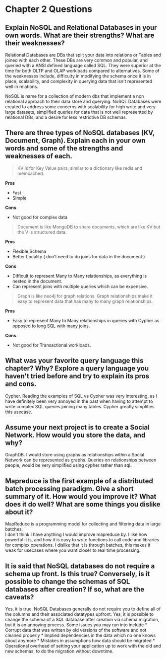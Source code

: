 # Chapter 2 Questions

## Explain NoSQL and Relational Databases in your own words. What are their strengths? What are their weaknesses?

Relational Databases are DBs that split your data into relations or Tables and joined with each other.  These DBs are very common and popular, and queried with a ANSI defined language called SQL.  They were superior at the time for both OLTP and OLAP workloads compared to alternatives. Some of the weaknesses include, difficulty in modifying the schema once it is in place, scalability, and complexity in querying data that isn't represented well in relations. 

NoSQL is name for a collection of modern dbs that implement a non relational approach to their data store and querying.
NoSQL Databases were created to address some concerns with scalability for high write and very large datasets, simplified queries for data that is not well represented by relational DBs, and a desire for less restrictive DB schemas.  


## There are three types of NoSQL databases (KV, Document, Graph). Explain each in your own words and some of the strengths and weaknesses of each.

>KV is for Key Value pairs, similar to a dictionary like redis and memcached.

**Pros**
- Fast
- Simple

**Cons**
- Not good for complex data

>Document is like MongoDB to share documents, which are like KV but the V is structured data.

**Pros**

- Flexible Schema
- Better Locality ( don't need to do joins for data in the document )

**Cons**

- Difficult to represent Many to Many relationships, as everything is nested in the document.
- Can represent joins with multiple queries which can be expensive.

>Graph is like neo4j for graph relations.  Graph relationships make it easy to represent data that has many to many graph relationships.

**Pros**

- Easy to represent Many to Many relationships in queries with Cypher as opposed to long SQL with many joins.

**Cons**

- Not good for Transactional workloads.


## What was your favorite query language this chapter? Why? Explore a query language you haven't tried before and try to explain its pros and cons.

Cypher.  Reading the examples of SQL vs Cypher was very interesting, as I have definitely been very annoyed in the past when having to attempt to write complex SQL queries joining many tables.  Cypher greatly simplifies this usecase.

## Assume your next project is to create a Social Network. How would you store the data, and why?

GraphDB.  I would store using graphs as relationships within a Social Network can be represented as graphs.  Queries on relationships between people, would be very simplified using cypher rather than sql.

## Mapreduce is the first example of a distributed batch processing paradigm. Give a short summary of it. How would you improve it? What does it do well? What are some things you dislike about it?

MapReduce is a programming model for collecting and filtering data in large batches.  
I don't think I have anything I would improve mapreduce by.  I like how powerful it is, and how it is easy to write functions to call code and libraries for complex operations.
I dislike that it is through batches, this makes it weak for usecases where you want closer to real time processing.

## It is said that NoSQL databases do not require a schema up front. Is this true? Conversely, is it possible to change the schemas of SQL databases after creation? If so, what are the caveats?

Yes, it is true. NoSQL Databases generally do not require you to define all of the columns and their associated datatypes upfront.
Yes, it is possible to change the schema of a SQL database after creation via schema migration, but it is an annoying process.
Some issues you may run into include
    * Corrupt data that was written by old versions of the software and not cleaned properly
    * Implied dependencies in the data which no one knows about anymore
    * Mistakes in assumptions how data should be migrated
    * Operational overhead of setting your application up to work with the old and new schemas, to do the migration without downtime.
